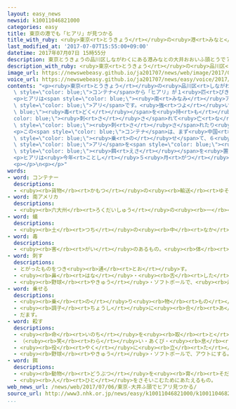 ```yaml
---
layout: easy_news
newsid: k10011046821000
categories: easy
title: 東京の港でも「ヒアリ」が見つかる
title_with_ruby: <ruby>東京<rt>とうきょう</rt></ruby>の<ruby>港<rt>みなと</rt></ruby>でも「ヒアリ」が<ruby>見<rt>み</rt></ruby>つかる
last_modified_at: '2017-07-07T15:55:00+09:00'
datetime: 2017年07月07日 15時55分
description: 東京とうきょうの品川区しながわくにある港みなとの大井おおいふ頭とうで７月がつ３日みっか、船ふねで運はこんできたコンテナから「ヒアリ」が１匹ぴき見みつかりました。
description_with_ruby: <ruby>東京<rt>とうきょう</rt></ruby>の<ruby>品川区<rt>しながわく</rt></ruby>にある<ruby>港<rt>みなと</rt></ruby>の<ruby>大井<rt>おおい</rt></ruby>ふ<ruby>頭<rt>とう</rt></ruby>で７<ruby>月<rt>がつ</rt></ruby><ruby>３日<rt>みっか</rt></ruby>、<ruby>船<rt>ふね</rt></ruby>で<ruby>運<rt>はこ</rt></ruby>んできたコンテナから「ヒアリ」が１<ruby>匹<rt>ぴき</rt></ruby><ruby>見<rt>み</rt></ruby>つかりました。
image_url: https://newswebeasy.github.io/ja201707/news/web/image/2017/07/07/k10011046821000.jpg
voice_url: https://newswebeasy.github.io/ja201707/news/easy/voice/2017/07/07/k10011046821000.mp3
contents: "<p><ruby>東京<rt>とうきょう</rt></ruby>の<ruby>品川区<rt>しながわく</rt></ruby>にある<ruby>港<rt>みなと</rt></ruby>の<ruby>大井<rt>おおい</rt></ruby>ふ<ruby>頭<rt>とう</rt></ruby>で７<ruby>月<rt>がつ</rt></ruby><ruby>３日<rt>みっか</rt></ruby>、<ruby>船<rt>ふね</rt></ruby>で<ruby>運<rt>はこ</rt></ruby>んできた<span\
  \ style=\"color: blue;\">コンテナ</span>から「ヒアリ」が１<ruby>匹<rt>ぴき</rt></ruby><ruby>見<rt>み</rt></ruby>つかりました。<ruby>東京<rt>とうきょう</rt></ruby>の<ruby>港<rt>みなと</rt></ruby>でヒアリが<ruby>見<rt>み</rt></ruby>つかったのは<ruby>初<rt>はじ</rt></ruby>めてです。</p>\n\
  <p>ヒアリは<span style=\"color: blue;\"><ruby>南<rt>みなみ</rt></ruby>アメリカ</span>で<ruby>生<rt>う</rt></ruby>まれた<span\
  \ style=\"color: blue;\">アリ</span>です。<ruby>強<rt>つよ</rt></ruby>い<span style=\"color:\
  \ blue;\"><ruby>毒<rt>どく</rt></ruby></span>を<ruby>持<rt>も</rt></ruby>っていて、<span style=\"\
  color: blue;\"><ruby>刺<rt>さ</rt></ruby>さ</span>れて<ruby>亡<rt>な</rt></ruby>くなる<ruby>人<rt>ひと</rt></ruby>もいます。<ruby>東京都<rt>とうきょうと</rt></ruby>によると、<ruby>今<rt>いま</rt></ruby>までに<span\
  \ style=\"color: blue;\"><ruby>刺<rt>さ</rt></ruby>さ</span>れたり<ruby>体<rt>からだ</rt></ruby>の<ruby>具合<rt>ぐあい</rt></ruby>が<ruby>悪<rt>わる</rt></ruby>くなったりした<ruby>人<rt>ひと</rt></ruby>はいません。</p>\n\
  <p>この<span style=\"color: blue;\">コンテナ</span>は、まず<ruby>中国<rt>ちゅうごく</rt></ruby>の<ruby>港<rt>みなと</rt></ruby>から<ruby>香港<rt>ほんこん</rt></ruby>の<ruby>港<rt>みなと</rt></ruby>まで<ruby>運<rt>はこ</rt></ruby>ばれました。<ruby>香港<rt>ほんこん</rt></ruby>で<ruby>別<rt>べつ</rt></ruby>の<ruby>船<rt>ふね</rt></ruby>に<span\
  \ style=\"color: blue;\"><ruby>乗<rt>の</rt></ruby>せ</span>て、６<ruby>月<rt>がつ</rt></ruby>２７<ruby>日<rt>にち</rt></ruby>に<ruby>大井<rt>おおい</rt></ruby>ふ<ruby>頭<rt>とう</rt></ruby>に<ruby>着<rt>つ</rt></ruby>きました。<ruby>東京都<rt>とうきょうと</rt></ruby>は、<span\
  \ style=\"color: blue;\">アリ</span>を<span style=\"color: blue;\"><ruby>殺<rt>ころ</rt></ruby>す</span><ruby>薬<rt>くすり</rt></ruby>が<ruby>入<rt>はい</rt></ruby>った<span\
  \ style=\"color: blue;\"><ruby>餌<rt>えさ</rt></ruby></span>を<ruby>置<rt>お</rt></ruby>いて、<ruby>港<rt>みなと</rt></ruby>で<ruby>働<rt>はたら</rt></ruby>いている<ruby>人<rt>ひと</rt></ruby>などに<ruby>気<rt>き</rt></ruby>をつけるように<ruby>言<rt>い</rt></ruby>っています。</p>\n\
  <p>ヒアリは<ruby>今年<rt>ことし</rt></ruby>５<ruby>月<rt>がつ</rt></ruby>に<ruby>日本<rt>にっぽん</rt></ruby>で<ruby>初<rt>はじ</rt></ruby>めて、<ruby>神戸<rt>こうべ</rt></ruby>の<ruby>港<rt>みなと</rt></ruby>で<ruby>見<rt>み</rt></ruby>つかりました。そのあと、<ruby>名古屋<rt>なごや</rt></ruby>と<ruby>大阪<rt>おおさか</rt></ruby>の<ruby>港<rt>みなと</rt></ruby>でも<ruby>見<rt>み</rt></ruby>つかりました。</p>\n\
  <p></p>\n<p></p>"
words:
- word: コンテナー
  descriptions:
  - <ruby><rb>貨物</rb><rt>かもつ</rt></ruby>の<ruby><rb>輸送</rb><rt>ゆそう</rt></ruby>に<ruby><rb>使</rb><rt>つか</rt></ruby>う<ruby><rb>大</rb><rt>おお</rt></ruby>きな<ruby><rb>箱</rb><rt>はこ</rt></ruby>。<ruby><rb>品物</rb><rt>しなもの</rt></ruby>を<ruby><rb>入</rb><rt>い</rt></ruby>れて、そのまま<ruby><rb>貨車</rb><rt>かしゃ</rt></ruby>やトラックで<ruby><rb>運</rb><rt>はこ</rt></ruby>ぶ。コンテナ。
- word: 南アメリカ
  descriptions:
  - <ruby><rb>六大州</rb><rt>ろくだいしゅう</rt></ruby>の<ruby><rb>一</rb><rt>ひと</rt></ruby>つ。<ruby><rb>南</rb><rt>みなみ</rt></ruby>アメリカ<ruby><rb>大陸</rb><rt>たいりく</rt></ruby>と、<ruby><rb>周辺</rb><rt>しゅうへん</rt></ruby>の<ruby><rb>島々</rb><rt>しまじま</rt></ruby>をふくむ<ruby><rb>地域</rb><rt>ちいき</rt></ruby>。<ruby><rb>東</rb><rt>ひがし</rt></ruby>は<ruby><rb>大西洋</rb><rt>たいせいよう</rt></ruby>、<ruby><rb>西</rb><rt>にし</rt></ruby>は<ruby><rb>太平洋</rb><rt>たいへいよう</rt></ruby>に<ruby><rb>面</rb><rt>めん</rt></ruby>し、<ruby><rb>北</rb><rt>きた</rt></ruby>は<ruby><rb>北</rb><rt>きた</rt></ruby>アメリカ<ruby><rb>大陸</rb><rt>たいりく</rt></ruby>につながる。ブラジル・アルゼンチン・チリなどの<ruby><rb>国</rb><rt>くに</rt></ruby>がある。<ruby><rb>南米</rb><rt>なんべい</rt></ruby>。
- word: 蟻
  descriptions:
  - <ruby><rb>土</rb><rt>つち</rt></ruby>の<ruby><rb>中</rb><rt>なか</rt></ruby>や、たおれた<ruby><rb>木</rb><rt>き</rt></ruby>の<ruby><rb>中</rb><rt>なか</rt></ruby>などに<ruby><rb>巣</rb><rt>す</rt></ruby>を<ruby><rb>作</rb><rt>つく</rt></ruby>る<ruby><rb>昆虫</rb><rt>こんちゅう</rt></ruby>。クロオオアリ・アミメアリなど<ruby><rb>種類</rb><rt>しゅるい</rt></ruby>が<ruby><rb>多</rb><rt>おお</rt></ruby>い。<ruby><rb>卵</rb><rt>たまご</rt></ruby>をうむ<ruby><rb>女王</rb><rt>じょおう</rt></ruby>アリを<ruby><rb>中心</rb><rt>ちゅうしん</rt></ruby>に、<ruby><rb>雄</rb><rt>おす</rt></ruby>アリと<ruby><rb>働</rb><rt>はたら</rt></ruby>きアリが<ruby><rb>集</rb><rt>あつ</rt></ruby>まって<ruby><rb>生活</rb><rt>せいかつ</rt></ruby>している。
- word: 毒
  descriptions:
  - <ruby><rb>害</rb><rt>がい</rt></ruby>のあるもの。<ruby><rb>体</rb><rt>からだ</rt></ruby>や<ruby><rb>心</rb><rt>こころ</rt></ruby>を<ruby><rb>傷</rb><rt>きず</rt></ruby>つけるもの。
- word: 刺す
  descriptions:
  - とがったものをつき<ruby><rb>通</rb><rt>とお</rt></ruby>す。
  - <ruby><rb>鼻</rb><rt>はな</rt></ruby>・<ruby><rb>舌</rb><rt>した</rt></ruby>・はだなどに、するどい<ruby><rb>刺激</rb><rt>しげき</rt></ruby>をあたえる。
  - <ruby><rb>野球</rb><rt>やきゅう</rt></ruby>・ソフトボールで、<ruby><rb>走者</rb><rt>そうしゃ</rt></ruby>にタッチして、アウトにする。
- word: 乗せる
  descriptions:
  - <ruby><rb>乗</rb><rt>の</rt></ruby>り<ruby><rb>物</rb><rt>もの</rt></ruby>や<ruby><rb>動物</rb><rt>どうぶつ</rt></ruby>などに<ruby><rb>人</rb><rt>ひと</rt></ruby>や<ruby><rb>物</rb><rt>もの</rt></ruby>を<ruby><rb>積</rb><rt>つ</rt></ruby>む。
  - <ruby><rb>調子</rb><rt>ちょうし</rt></ruby>に<ruby><rb>合</rb><rt>あ</rt></ruby>わせる。
  - だます。
- word: 殺す
  descriptions:
  - <ruby><rb>命</rb><rt>いのち</rt></ruby>を<ruby><rb>取</rb><rt>と</rt></ruby>る。
  - （<ruby><rb>笑</rb><rt>わら</rt></ruby>い・あくび・<ruby><rb>息</rb><rt>いき</rt></ruby>などを）おさえて<ruby><rb>止</rb><rt>と</rt></ruby>める。
  - <ruby><rb>役</rb><rt>やく</rt></ruby>に<ruby><rb>立</rb><rt>た</rt></ruby>たなくする。
  - <ruby><rb>野球</rb><rt>やきゅう</rt></ruby>・ソフトボールで、アウトにする。
- word: 餌
  descriptions:
  - <ruby><rb>動物</rb><rt>どうぶつ</rt></ruby>を<ruby><rb>育</rb><rt>そだ</rt></ruby>てたり、とらえたりするための<ruby><rb>食物</rb><rt>しょくもつ</rt></ruby>。え。
  - <ruby><rb>人</rb><rt>ひと</rt></ruby>をさそいこむためにあたえるもの。
web_news_url: /news/web/2017/07/06/東京-大井ふ頭でヒアリ見つかる/
source_url: http://www3.nhk.or.jp/news/easy/k10011046821000/k10011046821000.html
...
```

